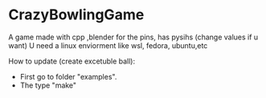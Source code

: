 # CrazyBowlingGame
A game made with cpp ,blender for the pins, has pysihs (change values if u want)
U need a linux enviorment like wsl, fedora, ubuntu,etc

How to update (create excetuble ball):
- First go to folder "examples".
- The type "make"



  

  
